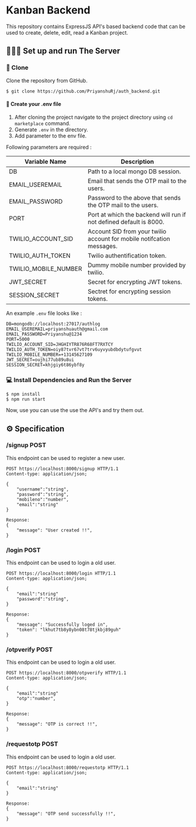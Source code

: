 # Kanban Backend

This repository contains  ExpressJS API's based backend code that can be used to create, delete, edit, read a Kanban project. 


## 👨🏻‍🔬 Set up and run The Server

### 📃 Clone

Clone the repository from GitHub.

```
$ git clone https://github.com/PriyanshuRj/auth_backend.git
```



#### 📂 Create your .env file

1. After cloning the project navigate to the project directory using `cd marketplace` command.
2. Generate `.env` in the directory.
3. Add parameter to the env file.

Following parameters are required :


| Variable Name                     | Description                    |
|-----------------------------------|--------------------------------|
| DB                   | Path to a local mongo DB session. |
| EMAIL_USEREMAIL                  | Email that sends the OTP mail to the users. |
| EMAIL_PASSWORD                   | Password to the above that sends the OTP mail to the users. |
| PORT                             | Port at which the backend will run if not defined default is 8000. |
| TWILIO_ACCOUNT_SID               | Account SID from your twilio account for mobile notifcation messages. |
| TWILIO_AUTH_TOKEN                | Twilio authentification token. |
| TWILIO_MOBILE_NUMBER             | Dummy mobile number provided by twilio. |
| JWT_SECRET                       | Secret for encrypting JWT tokens. |
| SESSION_SECRET                   | Sectret for encrypting session tokens. |


An example `.env` file looks like :

```
DB=mongodb://localhost:27017/authlog
EMAIL_USEREMAIL=priyanshuauth@gmail.com
EMAIL_PASSWORD=Priyanshu@1234
PORT=5000
TWILIO_ACCOUNT_SID=JHGHIYTR876R68FT7RXTCY
TWILIO_AUTH_TOKEN=oiy87tvr67vt7trv6uyvyubdbdytufgvut
TWILIO_MOBILE_NUMBER=+13145627109
JWT_SECRET=oujhi77ub89u8ui
SESSION_SECRET=khjgiy6t86ybf8y
```


### 💻 Install Dependencies and Run the Server

```
$ npm install
$ npm run start
```
Now, use you can use the use the API's and try them out.


## ⚙️ Specification

### /signup POST
This endpoint can be used to register a new user.

```http
POST https://localhost:8000/signup HTTP/1.1
Content-type: application/json;

{
    "username":"string",
    "password":"string",
    "mobileno":"number",
    "email":"string"
}

Response:
{
    "message": "User created !!",
}
```

### /login POST
This endpoint can be used to login a old user.

```http
POST https://localhost:8000/login HTTP/1.1
Content-type: application/json;

{
    "email":"string"
    "password":"string",
}

Response:
{
    "message": "Successfully loged in",
    "token": "lkhut7tb8y8ybn08t78tjkbj89guh"
}
```


### /otpverify POST
This endpoint can be used to login a old user.

```http
POST https://localhost:8000/otpverify HTTP/1.1
Content-type: application/json;

{
    "email":"string"
    "otp":"number",
}

Response:
{
    "message": "OTP is correct !!",
}
```

### /requestotp POST
This endpoint can be used to login a old user.

```http
POST https://localhost:8000/requestotp HTTP/1.1
Content-type: application/json;

{
    "email":"string"
}

Response:
{
    "message": "OTP send successfully !!",
}
```
